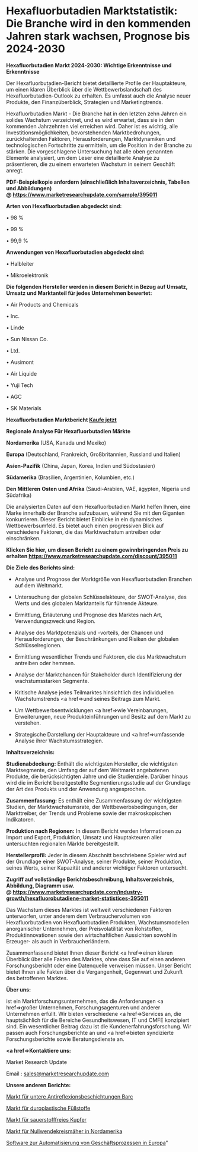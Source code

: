 # Hexafluorbutadien Marktstatistik: Die Branche wird in den kommenden Jahren stark wachsen, Prognose bis 2024-2030

<strong>Hexafluorbutadien Markt 2024-2030: Wichtige Erkenntnisse und Erkenntnisse</strong>

Der Hexafluorbutadien-Bericht bietet detaillierte Profile der Hauptakteure, um einen klaren Überblick über die Wettbewerbslandschaft des Hexafluorbutadien-Outlook zu erhalten. Es umfasst auch die Analyse neuer Produkte, den Finanzüberblick, Strategien und Marketingtrends.

Hexafluorbutadien Markt - Die Branche hat in den letzten zehn Jahren ein solides Wachstum verzeichnet, und es wird erwartet, dass sie in den kommenden Jahrzehnten viel erreichen wird. Daher ist es wichtig, alle Investitionsmöglichkeiten, bevorstehenden Marktbedrohungen, zurückhaltenden Faktoren, Herausforderungen, Marktdynamiken und technologischen Fortschritte zu ermitteln, um die Position in der Branche zu stärken. Die vorgeschlagene Untersuchung hat alle oben genannten Elemente analysiert, um dem Leser eine detaillierte Analyse zu präsentieren, die zu einem erwarteten Wachstum in seinem Geschäft anregt.

<strong><b>PDF-Beispielkopie anfordern (einschließlich Inhaltsverzeichnis, Tabellen und Abbildungen) @ </b></strong><strong><a href=https://www.marketresearchupdate.com/sample/395011><strong>https://www.marketresearchupdate.com/sample/395011</u></a></strong></strong>

<strong>Arten von Hexafluorbutadien abgedeckt sind:</strong>

• 98 %

• 99 %

• 99,9 %

<strong>Anwendungen von Hexafluorbutadien abgedeckt sind:</strong>

• Halbleiter

• Mikroelektronik

<strong>Die folgenden Hersteller werden in diesem Bericht in Bezug auf Umsatz, Umsatz und Marktanteil für jedes Unternehmen bewertet:</strong>

• Air Products and Chemicals

• Inc.

• Linde

• Sun Nissan Co.

• Ltd.

• Ausimont

• Air Liquide

• Yuji Tech

• AGC

• SK Materials

<strong>Hexafluorbutadien Marktbericht <a href=https://www.marketresearchupdate.com/buynow/395011>Kaufe jetzt</a></strong>

<strong>Regionale Analyse Für Hexafluorbutadien Märkte</strong>

<strong>Nordamerika</strong> (USA, Kanada und Mexiko)

<strong>Europa</strong> (Deutschland, Frankreich, Großbritannien, Russland und Italien)

<strong>Asien-Pazifik</strong> (China, Japan, Korea, Indien und Südostasien)

<strong>Südamerika</strong> (Brasilien, Argentinien, Kolumbien, etc.)

<strong>Den Mittleren</strong> <strong>Osten und Afrika</strong> (Saudi-Arabien, VAE, ägypten, Nigeria und Südafrika)

Die analysierten Daten auf dem Hexafluorbutadien Markt helfen Ihnen, eine Marke innerhalb der Branche aufzubauen, während Sie mit den Giganten konkurrieren. Dieser Bericht bietet Einblicke in ein dynamisches Wettbewerbsumfeld. Es bietet auch einen progressiven Blick auf verschiedene Faktoren, die das Marktwachstum antreiben oder einschränken.

<strong>Klicken Sie hier, um diesen Bericht zu einem gewinnbringenden Preis zu erhalten
</strong><strong><a href=https://www.marketresearchupdate.com/discount/395011>https://www.marketresearchupdate.com/discount/395011</b></u></strong></a>

<strong>Die Ziele des Berichts sind:</strong>

- Analyse und Prognose der Marktgröße von Hexafluorbutadien Branchen auf dem Weltmarkt.

- Untersuchung der globalen Schlüsselakteure, der SWOT-Analyse, des Werts und des globalen Marktanteils für führende Akteure.

- Ermittlung, Erläuterung und Prognose des Marktes nach Art, Verwendungszweck und Region.

- Analyse des Marktpotenzials und -vorteils, der Chancen und Herausforderungen, der Beschränkungen und Risiken der globalen Schlüsselregionen.

- Ermittlung wesentlicher Trends und Faktoren, die das Marktwachstum antreiben oder hemmen.

- Analyse der Marktchancen für Stakeholder durch Identifizierung der wachstumsstarken Segmente.

- Kritische Analyse jedes Teilmarktes hinsichtlich des individuellen Wachstumstrends <a href=>und</a> seines Beitrags zum Markt.

- Um Wettbewerbsentwicklungen <a href=>wie</a> Vereinbarungen, Erweiterungen, neue Produkteinführungen und Besitz auf dem Markt zu verstehen.

- Strategische Darstellung der Hauptakteure und <a href=>umfas</a>sende Analyse ihrer Wachstumsstrategien.

<strong>Inhaltsverzeichnis:</strong>

<strong>Studienabdeckung:</strong> Enthält die wichtigsten Hersteller, die wichtigsten Marktsegmente, den Umfang der auf dem Weltmarkt angebotenen Produkte, die berücksichtigten Jahre und die Studienziele. Darüber hinaus wird die im Bericht bereitgestellte Segmentierungsstudie auf der Grundlage der Art des Produkts und der Anwendung angesprochen.

<strong>Zusammenfassung:</strong> Es enthält eine Zusammenfassung der wichtigsten Studien, der Marktwachstumsrate, der Wettbewerbsbedingungen, der Markttreiber, der Trends und Probleme sowie der makroskopischen Indikatoren.

<strong>Produktion nach Regionen:</strong> In diesem Bericht werden Informationen zu Import und Export, Produktion, Umsatz und Hauptakteuren aller untersuchten regionalen Märkte bereitgestellt.

<strong>Herstellerprofil:</strong> Jeder in diesem Abschnitt beschriebene Spieler wird auf der Grundlage einer SWOT-Analyse, seiner Produkte, seiner Produktion, seines Werts, seiner Kapazität und anderer wichtiger Faktoren untersucht.

<strong><b>Zugriff auf vollständige Berichtsbeschreibung, Inhaltsverzeichnis, Abbildung, Diagramm usw. @ </b></strong><strong><a href=https://www.marketresearchupdate.com/industry-growth/hexafluorobutadiene-market-statistices-395011>https://www.marketresearchupdate.com/industry-growth/hexafluorobutadiene-market-statistices-395011</a></strong>

Das Wachstum dieses Marktes ist weltweit verschiedenen Faktoren unterworfen, unter anderem dem Verbrauchervolumen von Hexafluorbutadien von Hexafluorbutadien Produkten, Wachstumsmodellen anorganischer Unternehmen, der Preisvolatilität von Rohstoffen, Produktinnovationen sowie den wirtschaftlichen Aussichten sowohl in Erzeuger- als auch in Verbraucherländern.

Zusammenfassend bietet Ihnen dieser Bericht <a href=>einen</a> klaren Überblick über alle Fakten des Marktes, ohne dass Sie auf einen anderen Forschungsbericht oder eine Datenquelle verweisen müssen. Unser Bericht bietet Ihnen alle Fakten über die Vergangenheit, Gegenwart und Zukunft des betroffenen Marktes.

<strong>Über uns:</strong>

 ist ein Marktforschungsunternehmen, das die Anforderungen <a href=>großer</a> Unternehmen, Forschungsagenturen und anderer Unternehmen erfüllt. Wir bieten verschiedene <a href=>Services</a> an, die hauptsächlich für die Bereiche Gesundheitswesen, IT und CMFE konzipiert sind. Ein wesentlicher Beitrag dazu ist die Kundenerfahrungsforschung. Wir passen auch Forschungsberichte an und <a href=>bieten</a> syndizierte Forschungsberichte sowie Beratungsdienste an.

<strong><a href=>Kontaktiere uns:</a></strong>

Market Research Update

Email : sales@marketresearchupdate.com

<strong>Unsere anderen Berichte:</strong>

<a href=https://www.linkedin.com/pulse/bottom-anti-reflection-coatings-barc-market-size-1f>Markt für untere Antireflexionsbeschichtungen Barc</a>

<a href=https://www.linkedin.com/pulse/thermoset-filler-market-top-leading>Markt für duroplastische Füllstoffe</a>

<a href=https://www.linkedin.com/pulse/oxygen-free-copper-market-outlooks-2023-size>Markt für sauerstofffreies Kupfer</a>

<a href=https://www.linkedin.com/pulse/north-america-zero-turn-mower-market-2030-see-huge-growth>Markt für Nullwendekreismäher in Nordamerika</a>

<a href=https://www.linkedin.com/pulse/europe-business-process-automation-software>Software zur Automatisierung von Geschäftsprozessen in Europa</a>"
